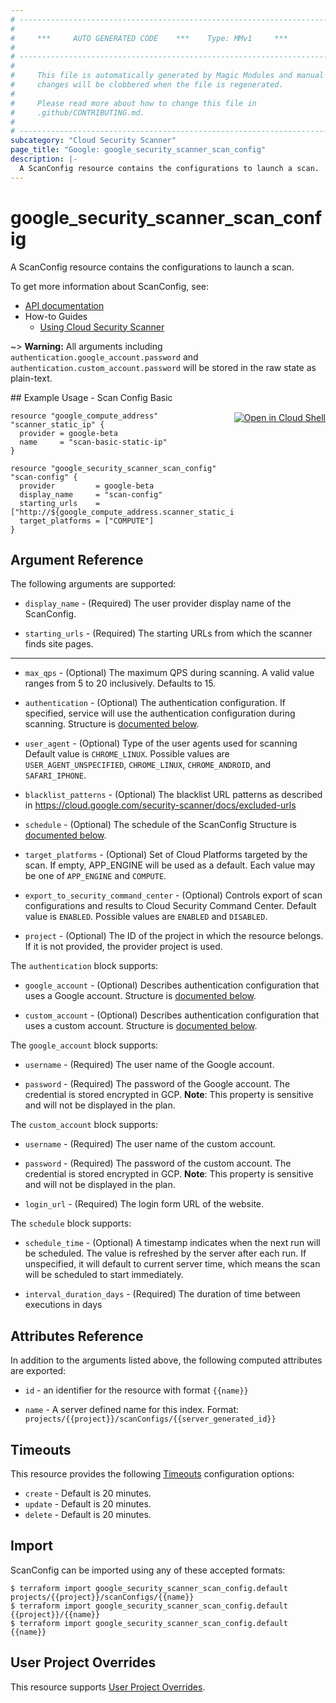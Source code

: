 ```yaml
---
# ----------------------------------------------------------------------------
#
#     ***     AUTO GENERATED CODE    ***    Type: MMv1     ***
#
# ----------------------------------------------------------------------------
#
#     This file is automatically generated by Magic Modules and manual
#     changes will be clobbered when the file is regenerated.
#
#     Please read more about how to change this file in
#     .github/CONTRIBUTING.md.
#
# ----------------------------------------------------------------------------
subcategory: "Cloud Security Scanner"
page_title: "Google: google_security_scanner_scan_config"
description: |-
  A ScanConfig resource contains the configurations to launch a scan.
---
```


# google\_security\_scanner\_scan\_config

A ScanConfig resource contains the configurations to launch a scan.

To get more information about ScanConfig, see:

* [API documentation](https://cloud.google.com/security-scanner/docs/reference/rest/v1beta/projects.scanConfigs)
* How-to Guides
    * [Using Cloud Security Scanner](https://cloud.google.com/security-scanner/docs/scanning)

~> **Warning:** All arguments including `authentication.google_account.password` and `authentication.custom_account.password` will be stored in the raw state as plain-text.

<div class = "oics-button" style="float: right; margin: 0 0 -15px">
  <a href="https://console.cloud.google.com/cloudshell/open?cloudshell_git_repo=https%3A%2F%2Fgithub.com%2Fterraform-google-modules%2Fdocs-examples.git&cloudshell_working_dir=scan_config_basic&cloudshell_image=gcr.io%2Fgraphite-cloud-shell-images%2Fterraform%3Alatest&open_in_editor=main.tf&cloudshell_print=.%2Fmotd&cloudshell_tutorial=.%2Ftutorial.md" target="_blank">
    <img alt="Open in Cloud Shell" src="//gstatic.com/cloudssh/images/open-btn.svg" style="max-height: 44px; margin: 32px auto; max-width: 100%;">
  </a>
</div>
## Example Usage - Scan Config Basic


```hcl
resource "google_compute_address" "scanner_static_ip" {
  provider = google-beta
  name     = "scan-basic-static-ip"
}

resource "google_security_scanner_scan_config" "scan-config" {
  provider         = google-beta
  display_name     = "scan-config"
  starting_urls    = ["http://${google_compute_address.scanner_static_ip.address}"]
  target_platforms = ["COMPUTE"]
}
```

## Argument Reference

The following arguments are supported:


* `display_name` -
  (Required)
  The user provider display name of the ScanConfig.

* `starting_urls` -
  (Required)
  The starting URLs from which the scanner finds site pages.


- - -


* `max_qps` -
  (Optional)
  The maximum QPS during scanning. A valid value ranges from 5 to 20 inclusively.
  Defaults to 15.

* `authentication` -
  (Optional)
  The authentication configuration.
  If specified, service will use the authentication configuration during scanning.
  Structure is [documented below](#nested_authentication).

* `user_agent` -
  (Optional)
  Type of the user agents used for scanning
  Default value is `CHROME_LINUX`.
  Possible values are `USER_AGENT_UNSPECIFIED`, `CHROME_LINUX`, `CHROME_ANDROID`, and `SAFARI_IPHONE`.

* `blacklist_patterns` -
  (Optional)
  The blacklist URL patterns as described in
  https://cloud.google.com/security-scanner/docs/excluded-urls

* `schedule` -
  (Optional)
  The schedule of the ScanConfig
  Structure is [documented below](#nested_schedule).

* `target_platforms` -
  (Optional)
  Set of Cloud Platforms targeted by the scan. If empty, APP_ENGINE will be used as a default.
  Each value may be one of `APP_ENGINE` and `COMPUTE`.

* `export_to_security_command_center` -
  (Optional)
  Controls export of scan configurations and results to Cloud Security Command Center.
  Default value is `ENABLED`.
  Possible values are `ENABLED` and `DISABLED`.

* `project` - (Optional) The ID of the project in which the resource belongs.
    If it is not provided, the provider project is used.


<a name="nested_authentication"></a>The `authentication` block supports:

* `google_account` -
  (Optional)
  Describes authentication configuration that uses a Google account.
  Structure is [documented below](#nested_google_account).

* `custom_account` -
  (Optional)
  Describes authentication configuration that uses a custom account.
  Structure is [documented below](#nested_custom_account).


<a name="nested_google_account"></a>The `google_account` block supports:

* `username` -
  (Required)
  The user name of the Google account.

* `password` -
  (Required)
  The password of the Google account. The credential is stored encrypted
  in GCP.
  **Note**: This property is sensitive and will not be displayed in the plan.

<a name="nested_custom_account"></a>The `custom_account` block supports:

* `username` -
  (Required)
  The user name of the custom account.

* `password` -
  (Required)
  The password of the custom account. The credential is stored encrypted
  in GCP.
  **Note**: This property is sensitive and will not be displayed in the plan.

* `login_url` -
  (Required)
  The login form URL of the website.

<a name="nested_schedule"></a>The `schedule` block supports:

* `schedule_time` -
  (Optional)
  A timestamp indicates when the next run will be scheduled. The value is refreshed
  by the server after each run. If unspecified, it will default to current server time,
  which means the scan will be scheduled to start immediately.

* `interval_duration_days` -
  (Required)
  The duration of time between executions in days

## Attributes Reference

In addition to the arguments listed above, the following computed attributes are exported:

* `id` - an identifier for the resource with format `{{name}}`

* `name` -
  A server defined name for this index. Format:
  `projects/{{project}}/scanConfigs/{{server_generated_id}}`


## Timeouts

This resource provides the following
[Timeouts](/docs/configuration/resources.html#timeouts) configuration options:

- `create` - Default is 20 minutes.
- `update` - Default is 20 minutes.
- `delete` - Default is 20 minutes.

## Import


ScanConfig can be imported using any of these accepted formats:

```
$ terraform import google_security_scanner_scan_config.default projects/{{project}}/scanConfigs/{{name}}
$ terraform import google_security_scanner_scan_config.default {{project}}/{{name}}
$ terraform import google_security_scanner_scan_config.default {{name}}
```

## User Project Overrides

This resource supports [User Project Overrides](https://registry.terraform.io/providers/hashicorp/google/latest/docs/guides/provider_reference#user_project_override).
